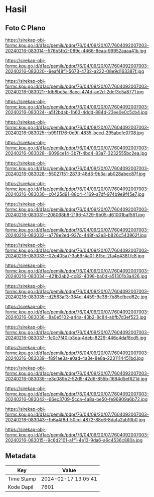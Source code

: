 # Hasil

## Foto C Plano

https://sirekap-obj-formc.kpu.go.id/d1ac/pemilu/pdpr/76/04/09/20/07/7604092007003-20240216-083014--576b5fb2-089c-4466-8eaa-99952aaaa41b.jpg

https://sirekap-obj-formc.kpu.go.id/d1ac/pemilu/pdpr/76/04/09/20/07/7604092007003-20240216-083020--9eaf48f1-5673-4732-a222-08e9d163387f.jpg

https://sirekap-obj-formc.kpu.go.id/d1ac/pemilu/pdpr/76/04/09/20/07/7604092007003-20240216-083021--fdb8bc5a-8aec-474d-ae2d-2dcf3c5a8771.jpg

https://sirekap-obj-formc.kpu.go.id/d1ac/pemilu/pdpr/76/04/09/20/07/7604092007003-20240216-083024--a5f2bdab-1b63-4ddd-884d-23ee0e0c5cb4.jpg

https://sirekap-obj-formc.kpu.go.id/d1ac/pemilu/pdpr/76/04/09/20/07/7604092007003-20240216-083025--b9911176-0c9f-4835-becd-295abcfe0708.jpg

https://sirekap-obj-formc.kpu.go.id/d1ac/pemilu/pdpr/76/04/09/20/07/7604092007003-20240216-083028--6099ce14-3b7f-4bd4-83a7-3232555bc2ea.jpg

https://sirekap-obj-formc.kpu.go.id/d1ac/pemilu/pdpr/76/04/09/20/07/7604092007003-20240216-083028--55027f51-2873-48d3-9b3a-ab028abec87f.jpg

https://sirekap-obj-formc.kpu.go.id/d1ac/pemilu/pdpr/76/04/09/20/07/7604092007003-20240216-083030--c0425d91-88c4-4169-a7df-974b9e9f45e7.jpg

https://sirekap-obj-formc.kpu.go.id/d1ac/pemilu/pdpr/76/04/09/20/07/7604092007003-20240216-083031--208068b8-2196-4729-9b05-d61001baf561.jpg

https://sirekap-obj-formc.kpu.go.id/d1ac/pemilu/pdpr/76/04/09/20/07/7604092007003-20240216-083032--a778e2ed-937d-448f-a2e3-b826c543962f.jpg

https://sirekap-obj-formc.kpu.go.id/d1ac/pemilu/pdpr/76/04/09/20/07/7604092007003-20240216-083033--02e405a7-3a69-4a0f-8f5c-2fa4e438f7c8.jpg

https://sirekap-obj-formc.kpu.go.id/d1ac/pemilu/pdpr/76/04/09/20/07/7604092007003-20240216-083034--421b3ab2-cc82-4098-ba0d-a51301b3a426.jpg

https://sirekap-obj-formc.kpu.go.id/d1ac/pemilu/pdpr/76/04/09/20/07/7604092007003-20240216-083035--d2563af3-384d-4459-9c38-7b85cfbcd62c.jpg

https://sirekap-obj-formc.kpu.go.id/d1ac/pemilu/pdpr/76/04/09/20/07/7604092007003-20240216-083036--8a0e5102-a44a-43b2-8c84-abfb7d3ef523.jpg

https://sirekap-obj-formc.kpu.go.id/d1ac/pemilu/pdpr/76/04/09/20/07/7604092007003-20240216-083037--1c0c7f40-b3da-4deb-8229-446c4daf8cd5.jpg

https://sirekap-obj-formc.kpu.go.id/d1ac/pemilu/pdpr/76/04/09/20/07/7604092007003-20240216-083039--f891ae3a-e0ad-4a3e-8e8a-2231114451bd.jpg

https://sirekap-obj-formc.kpu.go.id/d1ac/pemilu/pdpr/76/04/09/20/07/7604092007003-20240216-083039--e3c089b2-52d5-42d6-855b-1694d5ef621d.jpg

https://sirekap-obj-formc.kpu.go.id/d1ac/pemilu/pdpr/76/04/09/20/07/7604092007003-20240216-083042--66ec3709-5cca-4a8a-be50-fe96909a6b72.jpg

https://sirekap-obj-formc.kpu.go.id/d1ac/pemilu/pdpr/76/04/09/20/07/7604092007003-20240216-083043--fb6a4f8d-50cd-4872-88c6-8dafa2ab10b0.jpg

https://sirekap-obj-formc.kpu.go.id/d1ac/pemilu/pdpr/76/04/09/20/07/7604092007003-20240216-083015--9c6d2101-a1f1-4e13-9da6-a6c4536c880a.jpg


## Metadata

| Key        | Value               |
| ---------- | ------------------- |
| Time Stamp | 2024-02-17 13:05:41 |
| Kode Dapil | 7601                |




